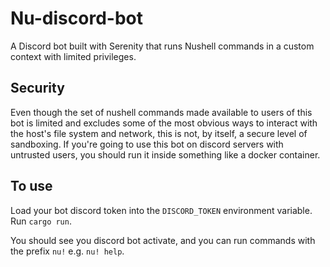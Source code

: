 # Nu-discord-bot

A Discord bot built with Serenity that runs Nushell commands in a custom context with limited privileges.

## Security

Even though the set of nushell commands made available to users of this bot is limited and excludes some of
the most obvious ways to interact with the host's file system and network, this is not, by itself, a secure level
of sandboxing. If you're going to use this bot on discord servers with untrusted users, you should run it inside
something like a docker container.

## To use

Load your bot discord token into the `DISCORD_TOKEN` environment variable. Run `cargo run`.

You should see you discord bot activate, and you can run commands with the prefix `nu!` e.g. `nu! help`.
